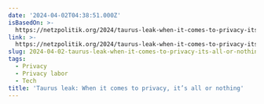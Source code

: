 ```yaml
---
date: '2024-04-02T04:38:51.000Z'
isBasedOn: >-
  https://netzpolitik.org/2024/taurus-leak-when-it-comes-to-privacy-its-all-or-nothing/
link: >-
  https://netzpolitik.org/2024/taurus-leak-when-it-comes-to-privacy-its-all-or-nothing/
slug: 2024-04-02-taurus-leak-when-it-comes-to-privacy-its-all-or-nothing
tags:
  - Privacy
  - Privacy labor
  - Tech
title: 'Taurus leak: When it comes to privacy, it’s all or nothing'
---
```


